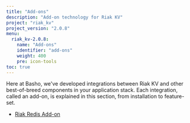 ```yaml
---
title: "Add-ons"
description: "Add-on technology for Riak KV"
project: "riak_kv"
project_version: "2.0.8"
menu:
  riak_kv-2.0.8:
    name: "Add-ons"
    identifier: "add-ons"
    weight: 400
    pre: icon-tools
toc: true
---
```




Here at Basho, we've developed integrations between Riak KV and other best-of-breed components in your application stack. Each integration, called an add-on, is explained in this section, from installation to feature-set.

* [Riak Redis Add-on](/riak/kv/2.0.8/add-ons/redis/)